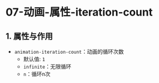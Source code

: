 # 07-动画-属性-iteration-count

## 1. 属性与作用

- `animation-iteration-count`：动画的循环次数
    - 默认值: `1`
    - `infinite`：无限循环
    - `n`：循环n次